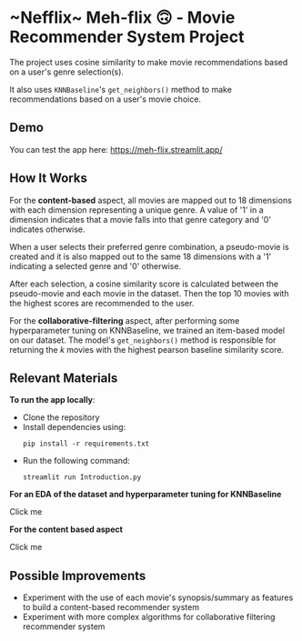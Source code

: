 # ~Nefflix~ Meh-flix 🙃 - Movie Recommender System Project
The project uses cosine similarity to make movie recommendations based on a user's genre selection(s). 

It also uses `KNNBaseline`'s `get_neighbors()` method to make recommendations based on a user's movie choice.

## Demo
You can test the app here: https://meh-flix.streamlit.app/

## How It Works
For the **content-based** aspect, all movies are mapped out to 18 dimensions with each dimension representing a unique genre. A value of '1' in a dimension indicates that a movie falls into that genre category and '0' indicates otherwise.

When a user selects their preferred genre combination, a pseudo-movie is created and it is also mapped out to the same 18 dimensions with a '1' indicating a selected genre and '0' otherwise. 

After each selection, a cosine similarity score is calculated between the pseudo-movie and each movie in the dataset. Then the top 10 movies with the highest scores are recommended to the user.

For the **collaborative-filtering** aspect, after performing some hyperparameter tuning on KNNBaseline, we trained an item-based model on our dataset. The model's `get_neighbors()` method is responsible for returning the _k_ movies with the highest pearson baseline similarity score.

## Relevant Materials
**To run the app locally**:
- Clone the repository
- Install dependencies using:
  ```
  pip install -r requirements.txt
  ```
- Run the following command:
  ```
  streamlit run Introduction.py
  ```
  
**For an EDA of the dataset and hyperparameter tuning for KNNBaseline**

Click me

**For the content based aspect**

Click me
## Possible Improvements
- Experiment with the use of each movie's synopsis/summary as features to build a content-based recommender system
- Experiment with more complex algorithms for collaborative filtering recommender system
